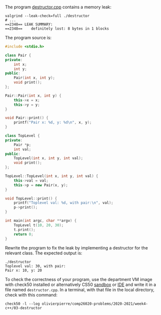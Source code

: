 The program [destructor.cpp](destructor.cpp) contains a memory leak:

```shell
valgrind --leak-check=full ./destructor
# ... 
==2348== LEAK SUMMARY:
==2348==    definitely lost: 8 bytes in 1 blocks

```

The program source is:

```cxx
#include <stdio.h>

class Pair {
private:
    int x;
    int y;
public:
    Pair(int x, int y);
    void print();
};

Pair::Pair(int x, int y) {
    this->x = x;
    this->y = y;
}

void Pair::print() {
    printf("Pair x: %d, y: %d\n", x, y);
}

class TopLevel {
private:
    Pair *p;
    int val;
public:
    TopLevel(int x, int y, int val);
    void print();
};

TopLevel::TopLevel(int x, int y, int val) {
    this->val = val;
    this->p = new Pair(x, y);
}

void TopLevel::print() {
    printf("Toplevel val: %d, with pair:\n", val);
    p->print();
}

int main(int argc, char **argv) {
    TopLevel t(10, 20, 30);
    t.print();
    return 0;
}
```

Rewrite the program to fix the leak by implementing a destructor for the
relevant class. The expected output is:

```shell
./destructor
Toplevel val: 30, with pair:
Pair x: 10, y: 20
```

To check the correctness of your program, use the department VM image with check50 installed or alternatively CS50 [sandbox](sandbox.cs50.io)
or [IDE](ide.cs50.io) and write it in a file named `destructor.cpp`. In a
terminal, with that file in the local directory, check with this command:
```shell
check50 -l --log olivierpierre/comp26020-problems/2020-2021/week4-c++/03-destructor
```
